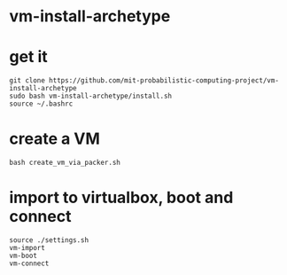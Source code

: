 vm-install-archetype
====================

# get it
    git clone https://github.com/mit-probabilistic-computing-project/vm-install-archetype
    sudo bash vm-install-archetype/install.sh
    source ~/.bashrc

# create a VM
    bash create_vm_via_packer.sh

# import to virtualbox, boot and connect
    source ./settings.sh
    vm-import
    vm-boot
    vm-connect
